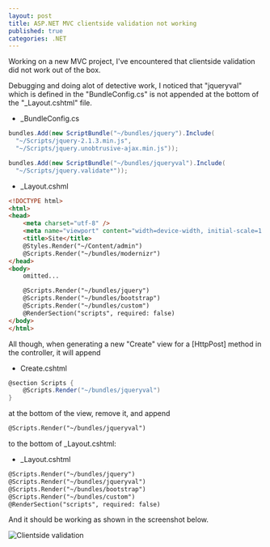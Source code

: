 ```yaml
---
layout: post
title: ASP.NET MVC clientside validation not working
published: true
categories: .NET
---
```


Working on a new MVC project, I've encountered that clientside validation did not work out of the box.

Debugging and doing alot of detective work, I noticed that "jqueryval" which is defined in the "BundleConfig.cs" is not appended at the bottom of the "_Layout.cshtml" file.


* _BundleConfig.cs

~~~csharp
bundles.Add(new ScriptBundle("~/bundles/jquery").Include(
  "~/Scripts/jquery-2.1.3.min.js",
  "~/Scripts/jquery.unobtrusive-ajax.min.js"));

bundles.Add(new ScriptBundle("~/bundles/jqueryval").Include(
  "~/Scripts/jquery.validate*"));
~~~


* _Layout.cshml

~~~ html
<!DOCTYPE html>
<html>
<head>
    <meta charset="utf-8" />
    <meta name="viewport" content="width=device-width, initial-scale=1.0">
    <title>Site</title>
    @Styles.Render("~/Content/admin")
    @Scripts.Render("~/bundles/modernizr")
</head>
<body>
    omitted...

    @Scripts.Render("~/bundles/jquery")
    @Scripts.Render("~/bundles/bootstrap")
    @Scripts.Render("~/bundles/custom")
    @RenderSection("scripts", required: false)
</body>
</html>
~~~

All though, when generating a new "Create" view for a [HttpPost] method in the controller, it will append 

* Create.cshtml

~~~ csharp
@section Scripts {
    @Scripts.Render("~/bundles/jqueryval")
}
~~~

at the bottom of the view, remove it, and append 

~~~ html
@Scripts.Render("~/bundles/jqueryval")
~~~

to the bottom of _Layout.cshtml:

* _Layout.cshtml

~~~ html
@Scripts.Render("~/bundles/jquery")
@Scripts.Render("~/bundles/jqueryval")
@Scripts.Render("~/bundles/bootstrap")
@Scripts.Render("~/bundles/custom")
@RenderSection("scripts", required: false)
~~~


And it should be working as shown in the screenshot below.

![Clientside validation](https://dl-web.dropbox.com/get/Public/clientsidevalidation.PNG?_subject_uid=1305190&w=AABY7AkOSiXSSDKCQ0l-KedbvXW36zPq5VN2GX2rotV1rA)
